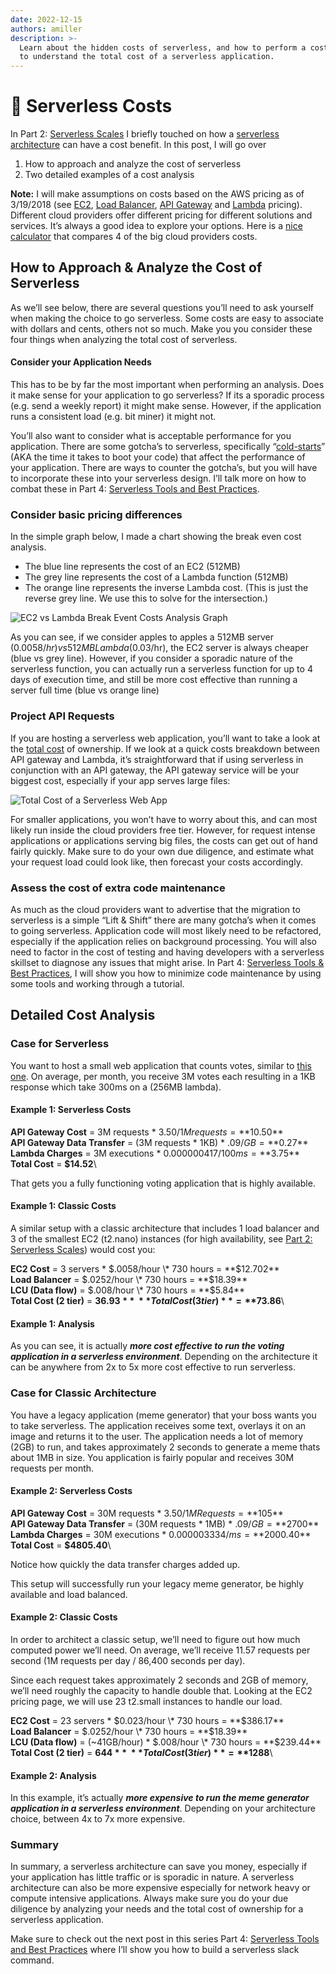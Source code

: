 ```yaml
---
date: 2022-12-15
authors: amiller
description: >-
  Learn about the hidden costs of serverless, and how to perform a cost analysis
  to understand the total cost of a serverless application.
---
```


# 🧠 Serverless Costs

In Part 2: [Serverless Scales](serverless-scales.md) I briefly touched on how a [serverless architecture](serverless-scales.md#serverless-architecture) can have a cost benefit. In this post, I will go over

1. How to approach and analyze the cost of serverless
2. Two detailed examples of a cost analysis

**Note:** I will make assumptions on costs based on the AWS pricing as of 3/19/2018 (see [EC2](https://aws.amazon.com/ec2/pricing/on-demand/), [Load Balancer](https://aws.amazon.com/elasticloadbalancing/pricing/), [API Gateway](https://aws.amazon.com/api-gateway/pricing/) and [Lambda](https://aws.amazon.com/lambda/pricing/) pricing). Different cloud providers offer different pricing for different solutions and services. It’s always a good idea to explore your options. Here is a [nice calculator](http://serverlesscalc.com/) that compares 4 of the big cloud providers costs.

## How to Approach & Analyze the Cost of Serverless

As we’ll see below, there are several questions you’ll need to ask yourself when making the choice to go serverless. Some costs are easy to associate with dollars and cents, others not so much. Make you you consider these four things when analyzing the total cost of serverless.

#### Consider your Application Needs

This has to be by far the most important when performing an analysis. Does it make sense for your application to go serverless? If its a sporadic process (e.g. send a weekly report) it might make sense. However, if the application runs a consistent load (e.g. bit miner) it might not.

You’ll also want to consider what is acceptable performance for you application. There are some gotcha’s to serverless, specifically “[cold-starts](https://hackernoon.com/im-afraid-you-re-thinking-about-aws-lambda-cold-starts-all-wrong-7d907f278a4f)” (AKA the time it takes to boot your code) that affect the performance of your application. There are ways to counter the gotcha’s, but you will have to incorporate these into your serverless design. I’ll talk more on how to combat these in Part 4: [Serverless Tools and Best Practices](serverless-tools-and-best-practices.md).

### Consider basic pricing differences

In the simple graph below, I made a chart showing the break even cost analysis.

* The blue line represents the cost of an EC2 (512MB)
* The grey line represents the cost of a Lambda function (512MB)
* The orange line represents the inverse Lambda cost. (This is just the reverse grey line. We use this to solve for the intersection.)

![EC2 vs Lambda Break Event Costs Analysis Graph](https://pagertree.com/assets/img/posts/2018/03/21/ec2-vs-lambda-break-even-cost-analysis-graph.png)

As you can see, if we consider apples to apples a 512MB server ($0.0058/hr) vs 512MB Lambda ($0.03/hr), the EC2 server is always cheaper (blue vs grey line). However, if you consider a sporadic nature of the serverless function, you can actually run a serverless function for up to 4 days of execution time, and still be more cost effective than running a server full time (blue vs orange line)

### Project API Requests

If you are hosting a serverless web application, you’ll want to take a look at the [total cost](https://medium.com/@amiram\_26122/the-hidden-costs-of-serverless-6ced7844780b) of ownership. If we look at a quick costs breakdown between API gateway and Lambda, it’s straightforward that if using serverless in conjunction with an API gateway, the API gateway service will be your biggest cost, especially if your app serves large files:

![Total Cost of a Serverless Web App](https://pagertree.com/assets/img/posts/2018/03/21/total-cost-serverless-web-app.png)

For smaller applications, you won’t have to worry about this, and can most likely run inside the cloud providers free tier. However, for request intense applications or applications serving big files, the costs can get out of hand fairly quickly. Make sure to do your own due diligence, and estimate what your request load could look like, then forecast your costs accordingly.

### Assess the cost of extra code maintenance

As much as the cloud providers want to advertise that the migration to serverless is a simple “Lift & Shift” there are many gotcha’s when it comes to going serverless. Application code will most likely need to be refactored, especially if the application relies on background processing. You will also need to factor in the cost of testing and having developers with a serverless skillset to diagnose any issues that might arise. In Part 4: [Serverless Tools & Best Practices](serverless-tools-and-best-practices.md), I will show you how to minimize code maintenance by using some tools and working through a tutorial.

## Detailed Cost Analysis

### Case for Serverless

You want to host a small web application that counts votes, similar to [this one](https://app.gh-polls.com/). On average, per month, you receive 3M votes each resulting in a 1KB response which take 300ms on a (256MB lambda).

#### **Example 1: Serverless Costs**

**API Gateway Cost** = 3M requests \* $3.50/1M requests = **$10.50**\
**API Gateway Data Transfer** = (3M requests \* 1KB) \* $.09/GB = **$0.27**\
**Lambda Charges** = 3M executions \* $0.000000417/100ms = **$3.75**\
**Total Cost** = **$14.52**\


That gets you a fully functioning voting application that is highly available.

#### **Example 1: Classic Costs**

A similar setup with a classic architecture that includes 1 load balancer and 3 of the smallest EC2 (t2.nano) instances (for high availability, see [Part 2: Serverless Scales](serverless-scales.md)) would cost you:

**EC2 Cost** = 3 servers \* $.0058/hour \* 730 hours = **$12.702**\
**Load Balancer** = $.0252/hour \* 730 hours = **$18.39**\
**LCU (Data flow)** = $.008/hour \* 730 hours = **$5.84**\
**Total Cost (2 tier)** = **$36.93**\
**Total Cost (3 tier)** = **$73.86**\


#### **Example 1: Analysis**

As you can see, it is actually _**more cost effective to run the voting application in a serverless environment**_. Depending on the architecture it can be anywhere from 2x to 5x more cost effective to run serverless.

### Case for Classic Architecture

You have a legacy application (meme generator) that your boss wants you to take serverless. The application receives some text, overlays it on an image and returns it to the user. The application needs a lot of memory (2GB) to run, and takes approximately 2 seconds to generate a meme thats about 1MB in size. You application is fairly popular and receives 30M requests per month.

#### **Example 2: Serverless Costs**

**API Gateway Cost** = 30M requests \* $3.50/1M Requests = **$105**\
**API Gateway Data Transfer** = (30M requests \* 1MB) \* $.09/GB = **$2700**\
**Lambda Charges** = 30M executions \* $0.000003334/ms = **$2000.40**\
**Total Cost** = **$4805.40**\


Notice how quickly the data transfer charges added up.

This setup will successfully run your legacy meme generator, be highly available and load balanced.

#### **Example 2: Classic Costs**

In order to architect a classic setup, we’ll need to figure out how much computed power we’ll need. On average, we’ll receive 11.57 requests per second (1M requests per day / 86,400 seconds per day).

Since each request takes approximately 2 seconds and 2GB of memory, we’ll need roughly the capacity to handle double that. Looking at the EC2 pricing page, we will use 23 t2.small instances to handle our load.

**EC2 Cost** = 23 servers \* $0.023/hour \* 730 hours = **$386.17**\
**Load Balancer** = $.0252/hour \* 730 hours = **$18.39**\
**LCU (Data flow)** = (\~41GB/hour) \* $.008/hour \* 730 hours = **$239.44**\
**Total Cost (2 tier)** = **$644**\
**Total Cost (3 tier)** = **$1288**\


#### **Example 2: Analysis**

In this example, it’s actually _**more expensive to run the meme generator application in a serverless environment**_. Depending on your architecture choice, between 4x to 7x more expensive.

### Summary

In summary, a serverless architecture can save you money, especially if your application has little traffic or is sporadic in nature. A serverless architecture can also be more expensive especially for network heavy or compute intensive applications. Always make sure you do your due diligence by analyzing your needs and the total cost of ownership for a serverless application.

Make sure to check out the next post in this series Part 4: [Serverless Tools and Best Practices](serverless-tools-and-best-practices.md) where I’ll show you how to build a serverless slack command.
